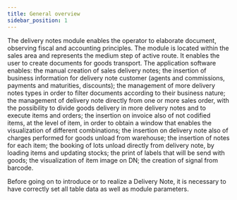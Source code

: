 ```yaml
---
title: General overview
sidebar_position: 1
---
```


The delivery notes module enables the operator to elaborate document, observing fiscal and accounting principles. The module is located within the sales area and represents the medium step of active route. It enables the user to create documents for goods transport. The application software enables: the manual creation of sales delivery notes; the insertion of business information for delivery note customer (agents and commissions, payments and maturities, discounts); the management of more delivery notes types in order to filter documents according to their business nature; the management of delivery note directly from one or more sales order, with the possibility to divide goods delivery in more delivery notes and to execute items and orders; the insertion on invoice also of not codified items, at the level of item, in order to obtain a window that enables the visualization of different combinations; the insertion on delivery note also of charges performed for goods unload from warehouse; the insertion of notes for each item; the booking of lots unload directly from delivery note, by loading items and updating stocks; the print of labels that will be send with goods; the visualization of item image on DN; the creation of signal from barcode.

Before going on to introduce or to realize a Delivery Note, it is necessary to have correctly set all table data as well as module parameters.






